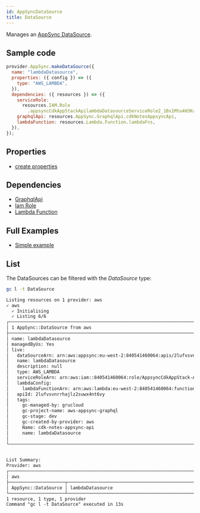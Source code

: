 ```yaml
---
id: AppSyncDataSource
title: DataSource
---
```


Manages an [AppSync DataSource](https://console.aws.amazon.com/appsync/home?#/apis).

## Sample code

```js
provider.AppSync.makeDataSource({
  name: "lambdaDatasource",
  properties: ({ config }) => ({
    type: "AWS_LAMBDA",
  }),
  dependencies: ({ resources }) => ({
    serviceRole:
      resources.IAM.Role
        .appsyncCdkAppStackApilambdaDatasourceServiceRole2_1Bx1Mto4H3Kag,
    graphqlApi: resources.AppSync.GraphqlApi.cdkNotesAppsyncApi,
    lambdaFunction: resources.Lambda.Function.lambdaFns,
  }),
});
```

## Properties

- [create properties](https://docs.aws.amazon.com/AWSJavaScriptSDK/v3/latest/clients/client-appsync/interfaces/createDataSourcecommandinput.html)

## Dependencies

- [GraphqlApi](./AppSyncGraphqlApi.md)
- [Iam Role](../IAM/IamRole.md)
- [Lambda Function](../Lambda/Function.md)

## Full Examples

- [Simple example](https://github.com/grucloud/grucloud/tree/main/examples/aws/appSync/graphql)

## List

The DataSources can be filtered with the _DataSource_ type:

```sh
gc l -t DataSource
```

```txt
Listing resources on 1 provider: aws
✓ aws
  ✓ Initialising
  ✓ Listing 6/6
┌───────────────────────────────────────────────────────────────────────────────────┐
│ 1 AppSync::DataSource from aws                                                    │
├───────────────────────────────────────────────────────────────────────────────────┤
│ name: lambdaDatasource                                                            │
│ managedByUs: Yes                                                                  │
│ live:                                                                             │
│   dataSourceArn: arn:aws:appsync:eu-west-2:840541460064:apis/2lufvsvnrrhajlz2suw… │
│   name: lambdaDatasource                                                          │
│   description: null                                                               │
│   type: AWS_LAMBDA                                                                │
│   serviceRoleArn: arn:aws:iam::840541460064:role/AppsyncCdkAppStack-ApilambdaDat… │
│   lambdaConfig:                                                                   │
│     lambdaFunctionArn: arn:aws:lambda:eu-west-2:840541460064:function:lambda-fns  │
│   apiId: 2lufvsvnrrhajlz2suwx4nt6vy                                               │
│   tags:                                                                           │
│     gc-managed-by: grucloud                                                       │
│     gc-project-name: aws-appsync-graphql                                          │
│     gc-stage: dev                                                                 │
│     gc-created-by-provider: aws                                                   │
│     Name: cdk-notes-appsync-api                                                   │
│     name: lambdaDatasource                                                        │
│                                                                                   │
└───────────────────────────────────────────────────────────────────────────────────┘


List Summary:
Provider: aws
┌──────────────────────────────────────────────────────────────────────────────────┐
│ aws                                                                              │
├─────────────────────┬────────────────────────────────────────────────────────────┤
│ AppSync::DataSource │ lambdaDatasource                                           │
└─────────────────────┴────────────────────────────────────────────────────────────┘
1 resource, 1 type, 1 provider
Command "gc l -t DataSource" executed in 13s
```
